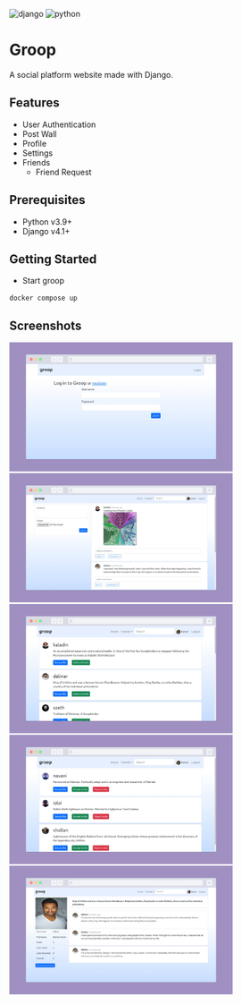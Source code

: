 ![django](https://img.shields.io/badge/Django-v4.1.6-brightgreen)
![python](https://img.shields.io/badge/Python-v3.9.2-blue)


# Groop

A social platform website made with Django.

## Features

- User Authentication
- Post Wall
- Profile
- Settings
- Friends
    - Friend Request

## Prerequisites

- Python v3.9+
- Django v4.1+

## Getting Started

- Start groop

```console
docker compose up
```

## Screenshots

<p float="left">
<img src="./scrots/login.png" width="400">
<img src="./scrots/post-wall.png" width="400">
<img src="./scrots/allprofile.png" width="400">
<img src="./scrots/received-invites.png" width="400">
<img src="./scrots/profile-view.png" width="400">
</p>


